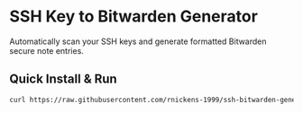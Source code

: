 # SSH Key to Bitwarden Generator

Automatically scan your SSH keys and generate formatted Bitwarden secure note entries.

## Quick Install & Run

```bash
curl https://raw.githubusercontent.com/rnickens-1999/ssh-bitwarden-generator/main/install.sh | bash
